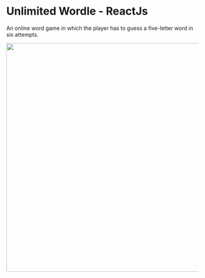 # Unlimited Wordle - ReactJs

An online word game in which the player has to guess a five-letter word in six attempts.

<img src="https://user-images.githubusercontent.com/74096892/177211603-0878f4ef-3be2-4d8f-8634-516cd36cbc6b.png" width="600">
